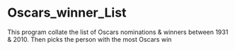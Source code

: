 # Oscars_winner_List
This program collate the list of Oscars nominations &amp; winners between 1931 &amp; 2010. Then picks the person with the most Oscars win
